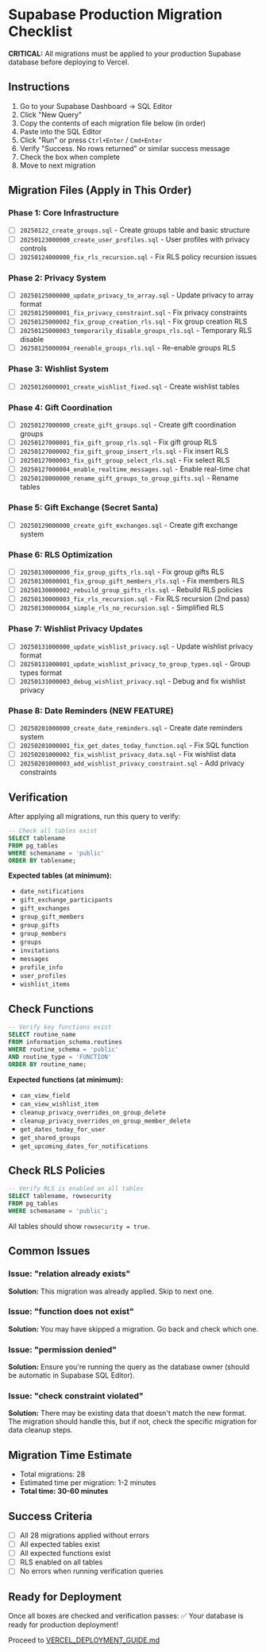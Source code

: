 # Supabase Production Migration Checklist

**CRITICAL:** All migrations must be applied to your production Supabase database before deploying to Vercel.

## Instructions

1. Go to your Supabase Dashboard → SQL Editor
2. Click "New Query"
3. Copy the contents of each migration file below (in order)
4. Paste into the SQL Editor
5. Click "Run" or press `Ctrl+Enter` / `Cmd+Enter`
6. Verify "Success. No rows returned" or similar success message
7. Check the box when complete
8. Move to next migration

## Migration Files (Apply in This Order)

### Phase 1: Core Infrastructure
- [ ] `20250122_create_groups.sql` - Create groups table and basic structure
- [ ] `20250123000000_create_user_profiles.sql` - User profiles with privacy controls
- [ ] `20250124000000_fix_rls_recursion.sql` - Fix RLS policy recursion issues

### Phase 2: Privacy System
- [ ] `20250125000000_update_privacy_to_array.sql` - Update privacy to array format
- [ ] `20250125000001_fix_privacy_constraint.sql` - Fix privacy constraints
- [ ] `20250125000002_fix_group_creation_rls.sql` - Fix group creation RLS
- [ ] `20250125000003_temporarily_disable_groups_rls.sql` - Temporary RLS disable
- [ ] `20250125000004_reenable_groups_rls.sql` - Re-enable groups RLS

### Phase 3: Wishlist System
- [ ] `20250126000001_create_wishlist_fixed.sql` - Create wishlist tables

### Phase 4: Gift Coordination
- [ ] `20250127000000_create_gift_groups.sql` - Create gift coordination groups
- [ ] `20250127000001_fix_gift_group_rls.sql` - Fix gift group RLS
- [ ] `20250127000002_fix_gift_group_insert_rls.sql` - Fix insert RLS
- [ ] `20250127000003_fix_gift_group_select_rls.sql` - Fix select RLS
- [ ] `20250127000004_enable_realtime_messages.sql` - Enable real-time chat
- [ ] `20250128000000_rename_gift_groups_to_group_gifts.sql` - Rename tables

### Phase 5: Gift Exchange (Secret Santa)
- [ ] `20250129000000_create_gift_exchanges.sql` - Create gift exchange system

### Phase 6: RLS Optimization
- [ ] `20250130000000_fix_group_gifts_rls.sql` - Fix group gifts RLS
- [ ] `20250130000001_fix_group_gift_members_rls.sql` - Fix members RLS
- [ ] `20250130000002_rebuild_group_gifts_rls.sql` - Rebuild RLS policies
- [ ] `20250130000003_fix_rls_recursion.sql` - Fix RLS recursion (2nd pass)
- [ ] `20250130000004_simple_rls_no_recursion.sql` - Simplified RLS

### Phase 7: Wishlist Privacy Updates
- [ ] `20250131000000_update_wishlist_privacy.sql` - Update wishlist privacy format
- [ ] `20250131000001_update_wishlist_privacy_to_group_types.sql` - Group types format
- [ ] `20250131000003_debug_wishlist_privacy.sql` - Debug and fix wishlist privacy

### Phase 8: Date Reminders (NEW FEATURE)
- [ ] `20250201000000_create_date_reminders.sql` - Create date reminders system
- [ ] `20250201000001_fix_get_dates_today_function.sql` - Fix SQL function
- [ ] `20250201000002_fix_wishlist_privacy_data.sql` - Fix wishlist data
- [ ] `20250201000003_add_wishlist_privacy_constraint.sql` - Add privacy constraints

## Verification

After applying all migrations, run this query to verify:

```sql
-- Check all tables exist
SELECT tablename
FROM pg_tables
WHERE schemaname = 'public'
ORDER BY tablename;
```

**Expected tables (at minimum):**
- `date_notifications`
- `gift_exchange_participants`
- `gift_exchanges`
- `group_gift_members`
- `group_gifts`
- `group_members`
- `groups`
- `invitations`
- `messages`
- `profile_info`
- `user_profiles`
- `wishlist_items`

## Check Functions

```sql
-- Verify key functions exist
SELECT routine_name
FROM information_schema.routines
WHERE routine_schema = 'public'
AND routine_type = 'FUNCTION'
ORDER BY routine_name;
```

**Expected functions (at minimum):**
- `can_view_field`
- `can_view_wishlist_item`
- `cleanup_privacy_overrides_on_group_delete`
- `cleanup_privacy_overrides_on_group_member_delete`
- `get_dates_today_for_user`
- `get_shared_groups`
- `get_upcoming_dates_for_notifications`

## Check RLS Policies

```sql
-- Verify RLS is enabled on all tables
SELECT tablename, rowsecurity
FROM pg_tables
WHERE schemaname = 'public';
```

All tables should show `rowsecurity = true`.

## Common Issues

### Issue: "relation already exists"
**Solution:** This migration was already applied. Skip to next one.

### Issue: "function does not exist"
**Solution:** You may have skipped a migration. Go back and check which one.

### Issue: "permission denied"
**Solution:** Ensure you're running the query as the database owner (should be automatic in Supabase SQL Editor).

### Issue: "check constraint violated"
**Solution:** There may be existing data that doesn't match the new format. The migration should handle this, but if not, check the specific migration for data cleanup steps.

## Migration Time Estimate

- Total migrations: 28
- Estimated time per migration: 1-2 minutes
- **Total time: 30-60 minutes**

## Success Criteria

- [ ] All 28 migrations applied without errors
- [ ] All expected tables exist
- [ ] All expected functions exist
- [ ] RLS enabled on all tables
- [ ] No errors when running verification queries

## Ready for Deployment

Once all boxes are checked and verification passes:
✅ Your database is ready for production deployment!

Proceed to [VERCEL_DEPLOYMENT_GUIDE.md](./VERCEL_DEPLOYMENT_GUIDE.md)
